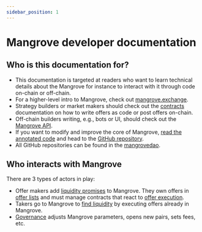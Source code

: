 ```yaml
---
sidebar_position: 1
---
```


# Mangrove developer documentation

## Who is this documentation for?

* This documentation is targeted at readers who want to learn technical details about the Mangrove for instance to interact with it through code on-chain or off-chain.
* For a higher-level intro to Mangrove, check out [mangrove.exchange](https://mangrove.exchange).
* Strategy builders or market makers should check out the [contracts](mangrove-core/) documentation on how to write offers as code or post offers on-chain.
* Off-chain builders writing, e.g., bots or UI, should check out the [Mangrove API](mangrove-js/).
* If you want to modify and improve the core of Mangrove, [read the annotated code](https://code.mangrove.exchange/MgvDoc.html) and head to the [GitHub repository](https://github.com/mangrovedao/mangrove-core).
* All GitHub repositories can be found in the [mangrovedao](https://github.com/mangrovedao).


## Who interacts with Mangrove

There are 3 types of actors in play:

* Offer makers add [liquidity promises](mangrove-core/explanations/offer-maker/) to Mangrove. They own offers in [offer lists](data-structures/market.md) and must manage contracts that react to [offer execution](data-structures/offer-data-structures.md).
* Takers go to Mangrove to [find liquidity](mangrove-core/explanations/offer-taker.md) by executing offers already in Mangrove.
* [Governance](meta-topics/governance.md) adjusts Mangrove parameters, opens new pairs, sets fees, etc.
